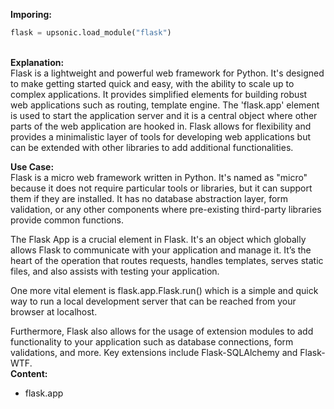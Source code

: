 <b class="custom_code_highlight_green">Imporing:</b><br>
```python
flask = upsonic.load_module("flask")
```
<br><b class="custom_code_highlight_green">Explanation:</b><br>Flask is a lightweight and powerful web framework for Python. It's designed to make getting started quick and easy, with the ability to scale up to complex applications. It provides simplified elements for building robust web applications such as routing, template engine. The 'flask.app' element is used to start the application server and it is a central object where other parts of the web application are hooked in. Flask allows for flexibility and provides a minimalistic layer of tools for developing web applications but can be extended with other libraries to add additional functionalities.

<b class="custom_code_highlight_green">Use Case:</b><br>Flask is a micro web framework written in Python. It's named as "micro" because it does not require particular tools or libraries, but it can support them if they are installed. It has no database abstraction layer, form validation, or any other components where pre-existing third-party libraries provide common functions.

The Flask App is a crucial element in Flask. It's an object which globally allows Flask to communicate with your application and manage it. It’s the heart of the operation that routes requests, handles templates, serves static files, and also assists with testing your application.

One more vital element is flask.app.Flask.run() which is a simple and quick way to run a local development server that can be reached from your browser at localhost.

Furthermore, Flask also allows for the usage of extension modules to add functionality to your application such as database connections, form validations, and more. Key extensions include Flask-SQLAlchemy and Flask-WTF.
<br><b class="custom_code_highlight_green">Content:</b><br>
  - flask.app
